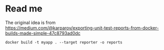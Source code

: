 # Read me

The original idea is from  
https://medium.com/@karparov/exporting-unit-test-reports-from-docker-builds-made-simple-47c8793ad0dc

```
docker build -t myapp . --target reporter -o reports
```